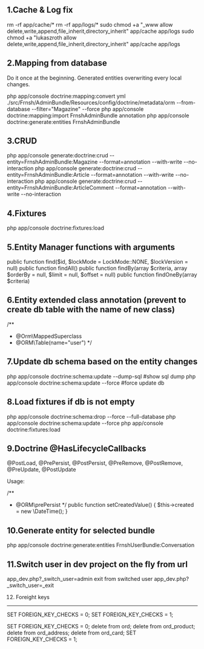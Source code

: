 1.Cache & Log fix
--------------------
rm -rf app/cache/*
rm -rf app/logs/*
sudo chmod +a "_www allow delete,write,append,file_inherit,directory_inherit" app/cache app/logs
sudo chmod +a "lukaszroth allow delete,write,append,file_inherit,directory_inherit" app/cache app/logs

2.Mapping from database
--------------------------
Do it once at the beginning. Generated entities overwriting every local changes.

php app/console doctrine:mapping:convert yml ./src/Frnsh/AdminBundle/Resources/config/doctrine/metadata/orm --from-database --filter="Magazine"  --force
php app/console doctrine:mapping:import FrnshAdminBundle annotation
php app/console doctrine:generate:entities FrnshAdminBundle

3.CRUD
-----------------
php app/console generate:doctrine:crud --entity=FrnshAdminBundle:Magazine --format=annotation --with-write --no-interaction
php app/console generate:doctrine:crud --entity=FrnshAdminBundle:Article --format=annotation --with-write --no-interaction
php app/console generate:doctrine:crud --entity=FrnshAdminBundle:ArticleComment --format=annotation --with-write --no-interaction

4.Fixtures
---------------
php app/console doctrine:fixtures:load

5.Entity Manager functions with arguments
----------------------------
public function find($id, $lockMode = LockMode::NONE, $lockVersion = null)
public function findAll()
public function findBy(array $criteria, array $orderBy = null, $limit = null, $offset = null)
public function findOneBy(array $criteria)

6.Entity extended class annotation  (prevent to create db table with the name of new class)
----------------------------
/**
 * @Orm\MappedSuperclass
 * @ORM\Table(name="user")
 */

 7.Update db schema based on the entity changes
 ----------------------------
 php app/console doctrine:schema:update --dump-sql    #show sql dump
 php app/console doctrine:schema:update --force       #force update db

 8.Load fixtures if db is not empty
 ---------------------------
php app/console doctrine:schema:drop --force --full-database
php app/console doctrine:schema:update --force
php app/console doctrine:fixtures:load

9.Doctrine @HasLifecycleCallbacks
-----------------------------------
@PostLoad, @PrePersist, @PostPersist, @PreRemove, @PostRemove, @PreUpdate, @PostUpdate

Usage:

/**
 * @ORM\prePersist
 */
public function setCreatedValue()
{
    $this->created = new \DateTime();
}

10.Generate entity for selected bundle
----------------------------------------
php app/console doctrine:generate:entities FrnshUserBundle:Conversation

11.Switch user in dev project on the fly from url
----------------------------------------
app_dev.php?_switch_user=admin
exit from switched user
app_dev.php?_switch_user=_exit

12. Foreight keys
_____________________
SET FOREIGN_KEY_CHECKS = 0;
SET FOREIGN_KEY_CHECKS = 1;

SET FOREIGN_KEY_CHECKS = 0;
delete from ord;
delete from ord_product;
delete from ord_address;
delete from ord_card;
SET FOREIGN_KEY_CHECKS = 1;


